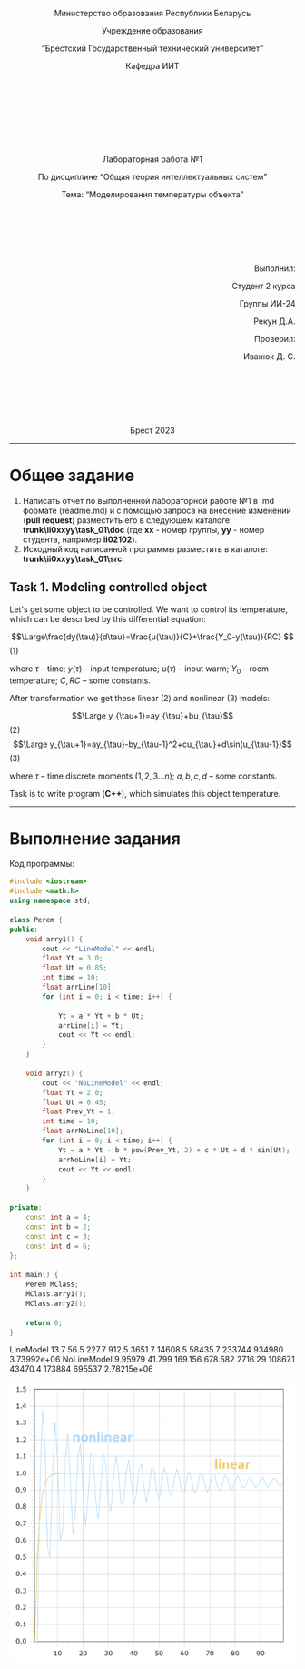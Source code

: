 <p align="center"> Министерство образования Республики Беларусь</p>
<p align="center">Учреждение образования</p>
<p align="center">“Брестский Государственный технический университет”</p>
<p align="center">Кафедра ИИТ</p>
<br><br><br><br><br><br><br>
<p align="center">Лабораторная работа №1</p>
<p align="center">По дисциплине “Общая теория интеллектуальных систем”</p>
<p align="center">Тема: “Моделирования температуры объекта”</p>
<br><br><br><br><br>
<p align="right">Выполнил:</p>
<p align="right">Студент 2 курса</p>
<p align="right">Группы ИИ-24</p>
<p align="right">Рекун Д.А.</p>
<p align="right">Проверил:</p>
<p align="right">Иванюк Д. С.</p>
<br><br><br><br><br>
<p align="center">Брест 2023</p>

---

# Общее задание #
1. Написать отчет по выполненной лабораторной работе №1 в .md формате (readme.md) и с помощью запроса на внесение изменений (**pull request**) разместить его в следующем каталоге: **trunk\ii0xxyy\task_01\doc** (где **xx** - номер группы, **yy** - номер студента, например **ii02102**).
2. Исходный код написанной программы разместить в каталоге: **trunk\ii0xxyy\task_01\src**.

## Task 1. Modeling controlled object ##
Let's get some object to be controlled. We want to control its temperature, which can be described by this differential equation:

$$\Large\frac{dy(\tau)}{d\tau}=\frac{u(\tau)}{C}+\frac{Y_0-y(\tau)}{RC} $$ (1)

where $\tau$ – time; $y(\tau)$ – input temperature; $u(\tau)$ – input warm; $Y_0$ – room temperature; $C,RC$ – some constants.

After transformation we get these linear (2) and nonlinear (3) models:

$$\Large y_{\tau+1}=ay_{\tau}+bu_{\tau}$$ (2)
$$\Large y_{\tau+1}=ay_{\tau}-by_{\tau-1}^2+cu_{\tau}+d\sin(u_{\tau-1})$$ (3)

where $\tau$ – time discrete moments ($1,2,3{\dots}n$); $a,b,c,d$ – some constants.

Task is to write program (**C++**), which simulates this object temperature.

---

# Выполнение задания #

Код программы:
```C++
#include <iostream>
#include <math.h>
using namespace std;

class Perem {
public:
    void arry1() {
        cout << "LineModel" << endl;
        float Yt = 3.0;
        float Ut = 0.85;
        int time = 10;
        float arrLine[10];
        for (int i = 0; i < time; i++) {

            Yt = a * Yt + b * Ut;
            arrLine[i] = Yt;
            cout << Yt << endl;
        }
    }

    void arry2() {
        cout << "NoLineModel" << endl;
        float Yt = 2.0;
        float Ut = 0.45;
        float Prev_Yt = 1;
        int time = 10;
        float arrNoLine[10];
        for (int i = 0; i < time; i++) {
            Yt = a * Yt - b * pow(Prev_Yt, 2) + c * Ut + d * sin(Ut);
            arrNoLine[i] = Yt;
            cout << Yt << endl;
        }
    }

private:
    const int a = 4;
    const int b = 2;
    const int c = 3;
    const int d = 6;
};

int main() {
    Perem MClass;
    MClass.arry1();
    MClass.arry2();

    return 0;
}
```
LineModel
13.7
56.5
227.7
912.5
3651.7
14608.5
58435.7
233744
934980
3.73992e+06
NoLineModel
9.95979
41.799
169.156
678.582
2716.29
10867.1
43470.4
173884
695537
2.78215e+06

![График:](picture.png)
